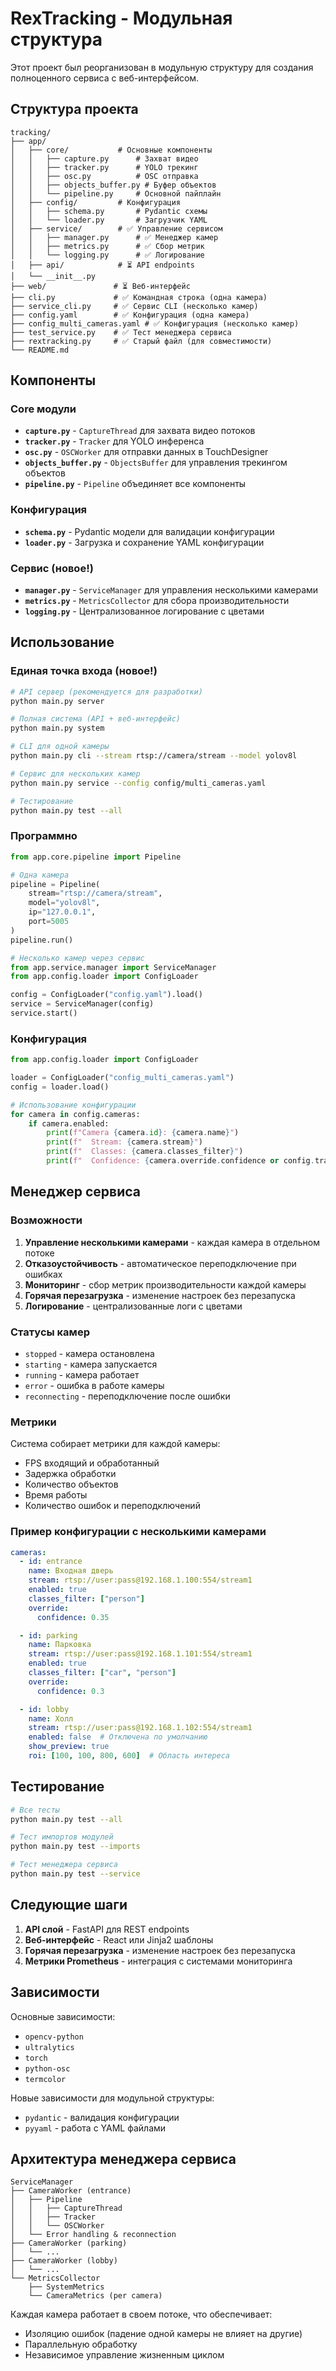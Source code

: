 # RexTracking - Модульная структура

Этот проект был реорганизован в модульную структуру для создания полноценного сервиса с веб-интерфейсом.

## Структура проекта

```
tracking/
├── app/
│   ├── core/           # Основные компоненты
│   │   ├── capture.py      # Захват видео
│   │   ├── tracker.py      # YOLO трекинг
│   │   ├── osc.py          # OSC отправка
│   │   ├── objects_buffer.py # Буфер объектов
│   │   └── pipeline.py     # Основной пайплайн
│   ├── config/         # Конфигурация
│   │   ├── schema.py       # Pydantic схемы
│   │   └── loader.py       # Загрузчик YAML
│   ├── service/        # ✅ Управление сервисом
│   │   ├── manager.py      # ✅ Менеджер камер
│   │   ├── metrics.py      # ✅ Сбор метрик
│   │   └── logging.py      # ✅ Логирование
│   ├── api/            # ⏳ API endpoints
│   └── __init__.py
├── web/               # ⏳ Веб-интерфейс
├── cli.py             # ✅ Командная строка (одна камера)
├── service_cli.py     # ✅ Сервис CLI (несколько камер)
├── config.yaml        # ✅ Конфигурация (одна камера)
├── config_multi_cameras.yaml # ✅ Конфигурация (несколько камер)
├── test_service.py    # ✅ Тест менеджера сервиса
├── rextracking.py     # ✅ Старый файл (для совместимости)
└── README.md
```

## Компоненты

### Core модули

- **`capture.py`** - `CaptureThread` для захвата видео потоков
- **`tracker.py`** - `Tracker` для YOLO инференса
- **`osc.py`** - `OSCWorker` для отправки данных в TouchDesigner
- **`objects_buffer.py`** - `ObjectsBuffer` для управления трекингом объектов
- **`pipeline.py`** - `Pipeline` объединяет все компоненты

### Конфигурация

- **`schema.py`** - Pydantic модели для валидации конфигурации
- **`loader.py`** - Загрузка и сохранение YAML конфигурации

### Сервис (новое!)

- **`manager.py`** - `ServiceManager` для управления несколькими камерами
- **`metrics.py`** - `MetricsCollector` для сбора производительности
- **`logging.py`** - Централизованное логирование с цветами

## Использование

### Единая точка входа (новое!)

```bash
# API сервер (рекомендуется для разработки)
python main.py server

# Полная система (API + веб-интерфейс)
python main.py system

# CLI для одной камеры
python main.py cli --stream rtsp://camera/stream --model yolov8l

# Сервис для нескольких камер
python main.py service --config config/multi_cameras.yaml

# Тестирование
python main.py test --all
```

### Программно

```python
from app.core.pipeline import Pipeline

# Одна камера
pipeline = Pipeline(
    stream="rtsp://camera/stream",
    model="yolov8l",
    ip="127.0.0.1",
    port=5005
)
pipeline.run()

# Несколько камер через сервис
from app.service.manager import ServiceManager
from app.config.loader import ConfigLoader

config = ConfigLoader("config.yaml").load()
service = ServiceManager(config)
service.start()
```

### Конфигурация

```python
from app.config.loader import ConfigLoader

loader = ConfigLoader("config_multi_cameras.yaml")
config = loader.load()

# Использование конфигурации
for camera in config.cameras:
    if camera.enabled:
        print(f"Camera {camera.id}: {camera.name}")
        print(f"  Stream: {camera.stream}")
        print(f"  Classes: {camera.classes_filter}")
        print(f"  Confidence: {camera.override.confidence or config.tracking.confidence}")
```

## Менеджер сервиса

### Возможности

1. **Управление несколькими камерами** - каждая камера в отдельном потоке
2. **Отказоустойчивость** - автоматическое переподключение при ошибках
3. **Мониторинг** - сбор метрик производительности каждой камеры
4. **Горячая перезагрузка** - изменение настроек без перезапуска
5. **Логирование** - централизованные логи с цветами

### Статусы камер

- `stopped` - камера остановлена
- `starting` - камера запускается
- `running` - камера работает
- `error` - ошибка в работе камеры
- `reconnecting` - переподключение после ошибки

### Метрики

Система собирает метрики для каждой камеры:
- FPS входящий и обработанный
- Задержка обработки
- Количество объектов
- Время работы
- Количество ошибок и переподключений

### Пример конфигурации с несколькими камерами

```yaml
cameras:
  - id: entrance
    name: Входная дверь
    stream: rtsp://user:pass@192.168.1.100:554/stream1
    enabled: true
    classes_filter: ["person"]
    override:
      confidence: 0.35

  - id: parking
    name: Парковка
    stream: rtsp://user:pass@192.168.1.101:554/stream1
    enabled: true
    classes_filter: ["car", "person"]
    override:
      confidence: 0.3

  - id: lobby
    name: Холл
    stream: rtsp://user:pass@192.168.1.102:554/stream1
    enabled: false  # Отключена по умолчанию
    show_preview: true
    roi: [100, 100, 800, 600]  # Область интереса
```

## Тестирование

```bash
# Все тесты
python main.py test --all

# Тест импортов модулей  
python main.py test --imports

# Тест менеджера сервиса
python main.py test --service
```

## Следующие шаги

1. **API слой** - FastAPI для REST endpoints
2. **Веб-интерфейс** - React или Jinja2 шаблоны
3. **Горячая перезагрузка** - изменение настроек без перезапуска
4. **Метрики Prometheus** - интеграция с системами мониторинга

## Зависимости

Основные зависимости:
- `opencv-python`
- `ultralytics`
- `torch`
- `python-osc`
- `termcolor`

Новые зависимости для модульной структуры:
- `pydantic` - валидация конфигурации
- `pyyaml` - работа с YAML файлами

## Архитектура менеджера сервиса

```
ServiceManager
├── CameraWorker (entrance)
│   ├── Pipeline
│   │   ├── CaptureThread
│   │   ├── Tracker
│   │   └── OSCWorker
│   └── Error handling & reconnection
├── CameraWorker (parking)
│   └── ...
├── CameraWorker (lobby)
│   └── ...
└── MetricsCollector
    ├── SystemMetrics
    └── CameraMetrics (per camera)
```

Каждая камера работает в своем потоке, что обеспечивает:
- Изоляцию ошибок (падение одной камеры не влияет на другие)
- Параллельную обработку
- Независимое управление жизненным циклом
